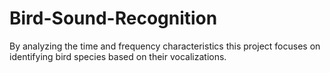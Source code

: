 # Bird-Sound-Recognition
 By analyzing the time and frequency characteristics this project focuses on identifying bird species based on their vocalizations.
